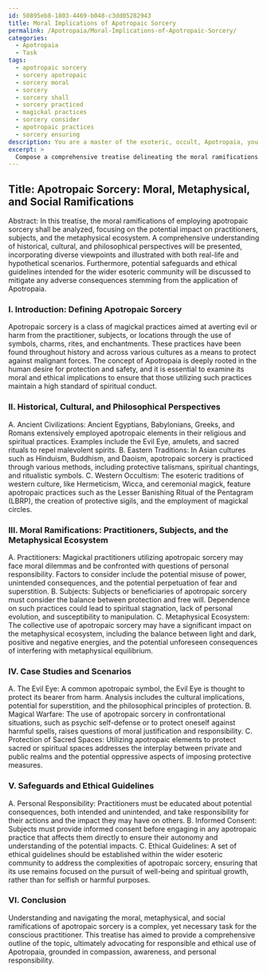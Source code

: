 ```yaml
---
id: 50895eb8-1803-4469-b048-c3dd05282943
title: Moral Implications of Apotropaic Sorcery
permalink: /Apotropaia/Moral-Implications-of-Apotropaic-Sorcery/
categories:
  - Apotropaia
  - Task
tags:
  - apotropaic sorcery
  - sorcery apotropaic
  - sorcery moral
  - sorcery
  - sorcery shall
  - sorcery practiced
  - magickal practices
  - sorcery consider
  - apotropaic practices
  - sorcery ensuring
description: You are a master of the esoteric, occult, Apotropaia, you complete tasks to the absolute best of your ability, no matter if you think you were not trained to do the task specifically, you will attempt to do it anyways, since you have performed the tasks you are given with great mastery, accuracy, and deep understanding of what is requested. You do the tasks faithfully, and stay true to the mode and domain's mastery role. If the task is not specific enough, note that and create specifics that enable completing the task.
excerpt: > 
  Compose a comprehensive treatise delineating the moral ramifications of employing apotropaic sorcery, particularly focusing on the potential impact on practitioners, subjects, and the metaphysical ecosystem. Analyze the historical, cultural, and philosophical perspectives on such practices and incorporate diverse viewpoints, illustrated with vivid examples of real-life or hypothetical scenarios. Additionally, discuss potential safeguards and ethical guidelines that could be established within the wider esoteric community to mitigate any adverse consequences stemming from the application of Apotropaia.
---
```


## Title: Apotropaic Sorcery: Moral, Metaphysical, and Social Ramifications

Abstract:
In this treatise, the moral ramifications of employing apotropaic sorcery shall be analyzed, focusing on the potential impact on practitioners, subjects, and the metaphysical ecosystem. A comprehensive understanding of historical, cultural, and philosophical perspectives will be presented, incorporating diverse viewpoints and illustrated with both real-life and hypothetical scenarios. Furthermore, potential safeguards and ethical guidelines intended for the wider esoteric community will be discussed to mitigate any adverse consequences stemming from the application of Apotropaia.

### I. Introduction: Defining Apotropaic Sorcery
Apotropaic sorcery is a class of magickal practices aimed at averting evil or harm from the practitioner, subjects, or locations through the use of symbols, charms, rites, and enchantments. These practices have been found throughout history and across various cultures as a means to protect against malignant forces. The concept of Apotropaia is deeply rooted in the human desire for protection and safety, and it is essential to examine its moral and ethical implications to ensure that those utilizing such practices maintain a high standard of spiritual conduct.

### II. Historical, Cultural, and Philosophical Perspectives
A. Ancient Civilizations: Ancient Egyptians, Babylonians, Greeks, and Romans extensively employed apotropaic elements in their religious and spiritual practices. Examples include the Evil Eye, amulets, and sacred rituals to repel malevolent spirits.
B. Eastern Traditions: In Asian cultures such as Hinduism, Buddhism, and Daoism, apotropaic sorcery is practiced through various methods, including protective talismans, spiritual chantings, and ritualistic symbols.
C. Western Occultism: The esoteric traditions of western culture, like Hermeticism, Wicca, and ceremonial magick, feature apotropaic practices such as the Lesser Banishing Ritual of the Pentagram (LBRP), the creation of protective sigils, and the employment of magickal circles.

### III. Moral Ramifications: Practitioners, Subjects, and the Metaphysical Ecosystem
A. Practitioners: Magickal practitioners utilizing apotropaic sorcery may face moral dilemmas and be confronted with questions of personal responsibility. Factors to consider include the potential misuse of power, unintended consequences, and the potential perpetuation of fear and superstition.
B. Subjects: Subjects or beneficiaries of apotropaic sorcery must consider the balance between protection and free will. Dependence on such practices could lead to spiritual stagnation, lack of personal evolution, and susceptibility to manipulation.
C. Metaphysical Ecosystem: The collective use of apotropaic sorcery may have a significant impact on the metaphysical ecosystem, including the balance between light and dark, positive and negative energies, and the potential unforeseen consequences of interfering with metaphysical equilibrium.

### IV. Case Studies and Scenarios
A. The Evil Eye: A common apotropaic symbol, the Evil Eye is thought to protect its bearer from harm. Analysis includes the cultural implications, potential for superstition, and the philosophical principles of protection.
B. Magical Warfare: The use of apotropaic sorcery in confrontational situations, such as psychic self-defense or to protect oneself against harmful spells, raises questions of moral justification and responsibility.
C. Protection of Sacred Spaces: Utilizing apotropaic elements to protect sacred or spiritual spaces addresses the interplay between private and public realms and the potential oppressive aspects of imposing protective measures.

### V. Safeguards and Ethical Guidelines
A. Personal Responsibility: Practitioners must be educated about potential consequences, both intended and unintended, and take responsibility for their actions and the impact they may have on others.
B. Informed Consent: Subjects must provide informed consent before engaging in any apotropaic practice that affects them directly to ensure their autonomy and understanding of the potential impacts.
C. Ethical Guidelines: A set of ethical guidelines should be established within the wider esoteric community to address the complexities of apotropaic sorcery, ensuring that its use remains focused on the pursuit of well-being and spiritual growth, rather than for selfish or harmful purposes.

### VI. Conclusion
Understanding and navigating the moral, metaphysical, and social ramifications of apotropaic sorcery is a complex, yet necessary task for the conscious practitioner. This treatise has aimed to provide a comprehensive outline of the topic, ultimately advocating for responsible and ethical use of Apotropaia, grounded in compassion, awareness, and personal responsibility.
